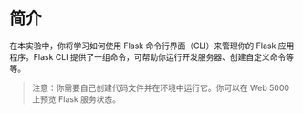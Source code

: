# 简介

在本实验中，你将学习如何使用 Flask 命令行界面（CLI）来管理你的 Flask 应用程序。Flask CLI 提供了一组命令，可帮助你运行开发服务器、创建自定义命令等等。

> 注意：你需要自己创建代码文件并在环境中运行它。你可以在 Web 5000 上预览 Flask 服务状态。
